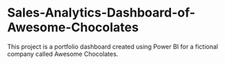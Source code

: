 # Sales-Analytics-Dashboard-of-Awesome-Chocolates
This project is a portfolio dashboard created using Power BI for a fictional company called Awesome Chocolates.  

